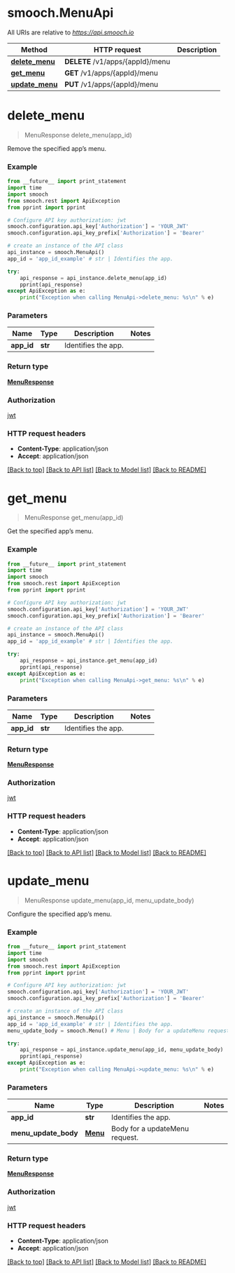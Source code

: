 # smooch.MenuApi

All URIs are relative to *https://api.smooch.io*

Method | HTTP request | Description
------------- | ------------- | -------------
[**delete_menu**](MenuApi.md#delete_menu) | **DELETE** /v1/apps/{appId}/menu | 
[**get_menu**](MenuApi.md#get_menu) | **GET** /v1/apps/{appId}/menu | 
[**update_menu**](MenuApi.md#update_menu) | **PUT** /v1/apps/{appId}/menu | 


# **delete_menu**
> MenuResponse delete_menu(app_id)



Remove the specified app’s menu.

### Example
```python
from __future__ import print_statement
import time
import smooch
from smooch.rest import ApiException
from pprint import pprint

# Configure API key authorization: jwt
smooch.configuration.api_key['Authorization'] = 'YOUR_JWT'
smooch.configuration.api_key_prefix['Authorization'] = 'Bearer'

# create an instance of the API class
api_instance = smooch.MenuApi()
app_id = 'app_id_example' # str | Identifies the app.

try:
    api_response = api_instance.delete_menu(app_id)
    pprint(api_response)
except ApiException as e:
    print("Exception when calling MenuApi->delete_menu: %s\n" % e)
```

### Parameters

Name | Type | Description  | Notes
------------- | ------------- | ------------- | -------------
 **app_id** | **str**| Identifies the app. | 

### Return type

[**MenuResponse**](MenuResponse.md)

### Authorization

[jwt](../README.md#jwt)

### HTTP request headers

 - **Content-Type**: application/json
 - **Accept**: application/json

[[Back to top]](#) [[Back to API list]](../README.md#documentation-for-api-endpoints) [[Back to Model list]](../README.md#documentation-for-models) [[Back to README]](../README.md)

# **get_menu**
> MenuResponse get_menu(app_id)



Get the specified app’s menu.

### Example
```python
from __future__ import print_statement
import time
import smooch
from smooch.rest import ApiException
from pprint import pprint

# Configure API key authorization: jwt
smooch.configuration.api_key['Authorization'] = 'YOUR_JWT'
smooch.configuration.api_key_prefix['Authorization'] = 'Bearer'

# create an instance of the API class
api_instance = smooch.MenuApi()
app_id = 'app_id_example' # str | Identifies the app.

try:
    api_response = api_instance.get_menu(app_id)
    pprint(api_response)
except ApiException as e:
    print("Exception when calling MenuApi->get_menu: %s\n" % e)
```

### Parameters

Name | Type | Description  | Notes
------------- | ------------- | ------------- | -------------
 **app_id** | **str**| Identifies the app. | 

### Return type

[**MenuResponse**](MenuResponse.md)

### Authorization

[jwt](../README.md#jwt)

### HTTP request headers

 - **Content-Type**: application/json
 - **Accept**: application/json

[[Back to top]](#) [[Back to API list]](../README.md#documentation-for-api-endpoints) [[Back to Model list]](../README.md#documentation-for-models) [[Back to README]](../README.md)

# **update_menu**
> MenuResponse update_menu(app_id, menu_update_body)



Configure the specified app’s menu.

### Example
```python
from __future__ import print_statement
import time
import smooch
from smooch.rest import ApiException
from pprint import pprint

# Configure API key authorization: jwt
smooch.configuration.api_key['Authorization'] = 'YOUR_JWT'
smooch.configuration.api_key_prefix['Authorization'] = 'Bearer'

# create an instance of the API class
api_instance = smooch.MenuApi()
app_id = 'app_id_example' # str | Identifies the app.
menu_update_body = smooch.Menu() # Menu | Body for a updateMenu request.

try:
    api_response = api_instance.update_menu(app_id, menu_update_body)
    pprint(api_response)
except ApiException as e:
    print("Exception when calling MenuApi->update_menu: %s\n" % e)
```

### Parameters

Name | Type | Description  | Notes
------------- | ------------- | ------------- | -------------
 **app_id** | **str**| Identifies the app. | 
 **menu_update_body** | [**Menu**](Menu.md)| Body for a updateMenu request. | 

### Return type

[**MenuResponse**](MenuResponse.md)

### Authorization

[jwt](../README.md#jwt)

### HTTP request headers

 - **Content-Type**: application/json
 - **Accept**: application/json

[[Back to top]](#) [[Back to API list]](../README.md#documentation-for-api-endpoints) [[Back to Model list]](../README.md#documentation-for-models) [[Back to README]](../README.md)

